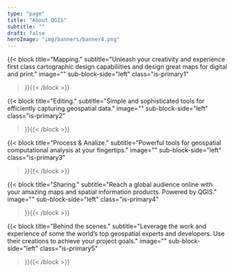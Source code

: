 ```yaml
---
type: "page"
title: "About QGIS"
subtitle: ""
draft: false
heroImage: "img/banners/banner4.png"
---
```


{{< block
    title="Mapping."
    subtitle="Unleash your creativity and experience first class cartographic design capabiliities and design great maps for digital and print."
    image=""
    sub-block-side="left"
    class="is-primary1"    
>}}{{< /block >}}

{{< block
    title="Editing."
    subtitle="Simple and sophisticated tools for efficiently capturing geospatial data."
    image=""
    sub-block-side="left"
    class="is-primary2"    
>}}{{< /block >}}

{{< block
    title="Process & Analize."
    subtitle="Powerful tools for geospatial computational analysis at your fingertips."
    image=""
    sub-block-side="left"
    class="is-primary3"    
>}}{{< /block >}}

{{< block
    title="Sharing."
    subtitle="Reach a global audience online with your amazing maps and spatial information products. Powered by QGIS."
    image=""
    sub-block-side="left"
    class="is-primary4"    
>}}{{< /block >}}

{{< block
    title="Behind the scenes."
    subtitle="Leverage the work and experience of some the world’s top geospatial experts and developers. Use their creations to achieve your project goals."
    image=""
    sub-block-side="left"
    class="is-primary5"   
>}}{{< /block >}}

